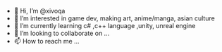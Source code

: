 - 👋 Hi, I’m @xivoqa
- 👀 I’m interested in game dev, making art, anime/manga, asian culture
- 🌱 I’m currently learning c# ,c++ language ,unity, unreal engine
- 💞️ I’m looking to collaborate on ...
- 📫 How to reach me ...

<!---
xivoqa/xivoqa is a ✨ special ✨ repository because its `README.md` (this file) appears on your GitHub profile.
You can click the Preview link to take a look at your changes.
--->
